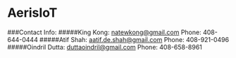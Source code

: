 # AerisIoT

###Contact Info:
#####King Kong: natewkong@gmail.com Phone: 408-644-0444
#####Atif Shah: aatif.de.shah@gmail.com Phone: 408-921-0496
#####Oindril Dutta: duttaoindril@gmail.com Phone: 408-658-8961
